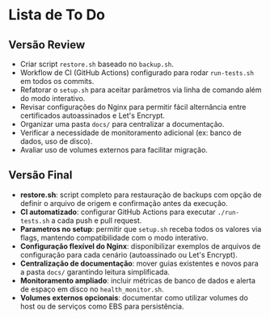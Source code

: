 # Lista de To Do

## Versão Review

- Criar script `restore.sh` baseado no `backup.sh`.
- Workflow de CI (GitHub Actions) configurado para rodar `run-tests.sh` em todos os commits.
- Refatorar o `setup.sh` para aceitar parâmetros via linha de comando além do modo interativo.
- Revisar configurações do Nginx para permitir fácil alternância entre certificados autoassinados e Let's Encrypt.
- Organizar uma pasta `docs/` para centralizar a documentação.
- Verificar a necessidade de monitoramento adicional (ex: banco de dados, uso de disco).
- Avaliar uso de volumes externos para facilitar migração.

## Versão Final

- **restore.sh**: script completo para restauração de backups com opção de definir o arquivo de origem e confirmação antes da execução.
- **CI automatizado**: configurar GitHub Actions para executar `./run-tests.sh` a cada push e pull request.
- **Parametros no setup**: permitir que `setup.sh` receba todos os valores via flags, mantendo compatibilidade com o modo interativo.
- **Configuração flexível do Nginx**: disponibilizar exemplos de arquivos de configuração para cada cenário (autoassinado ou Let's Encrypt).
- **Centralização de documentação**: mover guias existentes e novos para a pasta `docs/` garantindo leitura simplificada.
- **Monitoramento ampliado**: incluir métricas de banco de dados e alerta de espaço em disco no `health_monitor.sh`.
- **Volumes externos opcionais**: documentar como utilizar volumes do host ou de serviços como EBS para persistência.
